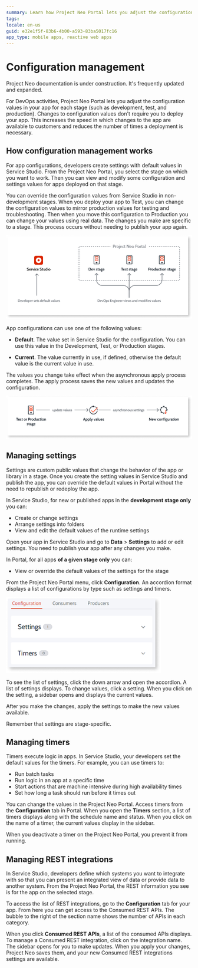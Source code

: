 ```yaml
---
summary: Learn how Project Neo Portal lets you adjust the configuration values for stages like development, testing, or production.
tags:
locale: en-us
guid: e32e1f5f-83b6-4b00-a593-83ba5017fc16
app_type: mobile apps, reactive web apps
---
```


# Configuration management

<div class="info" markdown="1">

Project Neo documentation is under construction. It's frequently updated and expanded.

</div>

For DevOps activities, Project Neo Portal lets you adjust the configuration values in your app for each stage (such as development, test, and production). Changes to configuration values don't require you to deploy your app. This increases the speed in which changes to the app are available to customers and reduces the number of times a deployment is necessary.

## How configuration management works

For app configurations, developers create settings with default values in Service Studio. From the Project Neo Portal, you select the stage on which you want to work. Then you can view and modify some configuration and settings values for apps deployed on that stage.

You can override the configuration values from Service Studio in non-development stages. When you deploy your app to Test, you can change the configuration values to mirror production values for testing and troubleshooting. Then when you move this configuration to Production you can change your values using real data. The changes you make are specific to a stage. This process occurs without needing to publish your app again.

![How configuration management works](images/configuration-management-works-diag.png "How configuration management works")

App configurations can use one of the following values:

* **Default**. The value set in Service Studio for the configuration. You can use this value in the Development, Test, or Production stages.

* **Current**. The value currently in use, if defined, otherwise the default value is the current value in use.

The values you change take effect when the asynchronous apply process completes. The apply process saves the new values and updates the configuration.

![Apply configurations](images/configuration-management-apply-diag.png "Apply configurations")

## Managing settings

Settings are custom public values that change the behavior of the app or library in a stage. Once you create the setting values in Service Studio and publish the app, you can override the default values in Portal without the need to republish or redeploy the app.

In Service Studio, for new or published apps in the **development stage only** you can:

* Create or change settings
* Arrange settings into folders
* View and edit the default values of the runtime settings

Open your app in Service Studio and go to **Data** > **Settings** to add or edit settings. You need to publish your app after any changes you make.

In Portal, for all apps **of a given stage only** you can:

* View or override the default values of the settings for the stage

From the Project Neo Portal menu, click **Configuration**. An accordion format displays a list of configurations by type such as settings and timers.

![Configuration management screen](images/configuration-management-pl.png "Configuration management screen")

To see the list of settings, click the down arrow and open the accordion. A list of settings displays. To change values, click a setting. When you click on the setting, a sidebar opens and displays the current values.

After you make the changes, apply the settings to make the new values available.

Remember that settings are stage-specific.

## Managing timers

Timers execute logic in apps. In Service Studio, your developers set the default values for the timers. For example, you can use timers to:

* Run batch tasks
* Run logic in an app at a specific time
* Start actions that are machine intensive during high availability times
* Set how long a task should run before it times out

You can change the values in the Project Neo Portal. Access timers from the **Configuration** tab in Portal. When you open the **Timers** section, a list of timers displays along with the schedule name and status. When you click on the name of a timer, the current values display in the sidebar.

<div class="info" markdown="1">

When you deactivate a timer on the Project Neo Portal, you prevent it from running.

</div>

## Managing REST integrations

In Service Studio, developers define which systems you want to integrate with so that you can present an integrated view of data or provide data to another system. From the Project Neo Portal, the REST information you see is for the app on the selected stage.

To access the list of REST integrations, go to the **Configuration** tab for your app. From here you can get access to the Consumed REST APIs. The bubble to the right of the section name shows the number of APIs in each category.

When you click **Consumed REST APIs**, a list of the consumed APIs displays. To manage a Consumed REST integration, click on the integration name. The sidebar opens for you to make updates. When you apply your changes, Project Neo saves them, and your new Consumed REST integrations settings are available.
